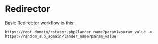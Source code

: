 # Redirector

Basic Redirector workflow is this:

`https://root_domain/rotator.php?lander_name?param1=param_value -> https://random_sub_somain/lander_name?param_value`
